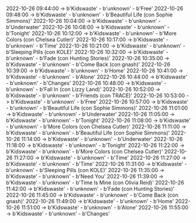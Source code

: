 2022-10-26 09:44:00 -> b'Kidswaste' - b'unknown' - b'Free'
2022-10-26 09:48:00 -> b'Kidswaste' - b'unknown' - b'Beautiful Life (con Sophie Simmons)'
2022-10-26 10:04:00 -> b'Kidswaste' - b'unknown' - b'Underwater'
2022-10-26 10:08:00 -> b'Kidswaste' - b'unknown' - b'Tonight'
2022-10-26 10:12:00 -> b'Kidswaste' - b'unknown' - b'More Colors (con Chelsea Cutler)'
2022-10-26 10:17:00 -> b'Kidswaste' - b'unknown' - b'Time'
2022-10-26 10:21:00 -> b'Kidswaste' - b'unknown' - b'Sleeping Pills (con KOLE)'
2022-10-26 10:32:00 -> b'Kidswaste' - b'unknown' - b'Fade (con Hunting Stories)'
2022-10-26 10:35:00 -> b'Kidswaste' - b'unknown' - b'Come Back (con gnash)'
2022-10-26 10:39:00 -> b'Kidswaste' - b'unknown' - b'Home'
2022-10-26 10:41:00 -> b'Kidswaste' - b'unknown' - b'Alone'
2022-10-26 10:44:00 -> b'Kidswaste' - b'unknown' - b'Changes'
2022-10-26 10:48:00 -> b'Kidswaste' - b'unknown' - b'Fall In (con Lizzy Land)'
2022-10-26 10:52:00 -> b'Kidswaste' - b'unknown' - b'Friends (con TRACE)'
2022-10-26 10:53:00 -> b'Kidswaste' - b'unknown' - b'Free'
2022-10-26 10:57:00 -> b'Kidswaste' - b'unknown' - b'Beautiful Life (con Sophie Simmons)'
2022-10-26 11:01:00 -> b'Kidswaste' - b'unknown' - b'Underwater'
2022-10-26 11:05:00 -> b'Kidswaste' - b'unknown' - b'Tonight'
2022-10-26 11:08:00 -> b'Kidswaste' - b'unknown' - b'More Colors (con Chelsea Cutler)'
2022-10-26 11:11:00 -> b'Kidswaste' - b'unknown' - b'Beautiful Life (con Sophie Simmons)'
2022-10-26 11:14:00 -> b'Kidswaste' - b'unknown' - b'Underwater'
2022-10-26 11:18:00 -> b'Kidswaste' - b'unknown' - b'Tonight'
2022-10-26 11:22:00 -> b'Kidswaste' - b'unknown' - b'More Colors (con Chelsea Cutler)'
2022-10-26 11:27:00 -> b'Kidswaste' - b'unknown' - b'Time'
2022-10-26 11:27:00 -> b'Kidswaste' - b'unknown' - b'Time'
2022-10-26 11:31:00 -> b'Kidswaste' - b'unknown' - b'Sleeping Pills (con KOLE)'
2022-10-26 11:35:00 -> b'Kidswaste' - b'unknown' - b'Need You'
2022-10-26 11:39:00 -> b'Kidswaste' - b'unknown' - b'Time Is Mine (con Olivia Reid)'
2022-10-26 11:42:00 -> b'Kidswaste' - b'unknown' - b'Fade (con Hunting Stories)'
2022-10-26 11:45:00 -> b'Kidswaste' - b'unknown' - b'Come Back (con gnash)'
2022-10-26 11:49:00 -> b'Kidswaste' - b'unknown' - b'Home'
2022-10-26 11:51:00 -> b'Kidswaste' - b'unknown' - b'Alone'
2022-10-26 11:55:00 -> b'Kidswaste' - b'unknown' - b'Changes'
